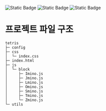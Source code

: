 ![Static Badge](https://img.shields.io/badge/html5-E34F26?style=for-the-badge&logo=html5&logoColor=white)
![Static Badge](https://img.shields.io/badge/css-1572B6?style=for-the-badge&logo=css3&logoColor=white)
![Static Badge](https://img.shields.io/badge/javascript-F7DF1E?style=for-the-badge&logo=javascript&logoColor=black)

<h1>프로젝트 파일 구조</h1>

```
tetris
├─ config
├─ css
│  └─ index.css
├─ index.html
├─ js
│  └─ block
│     ├─ Imino.js
│     ├─ Jmino.js
│     ├─ Lmino.js
│     ├─ Omino.js
│     ├─ Smino.js
│     ├─ Tmino.js
│     └─ Zmino.js
└─ utils

```
